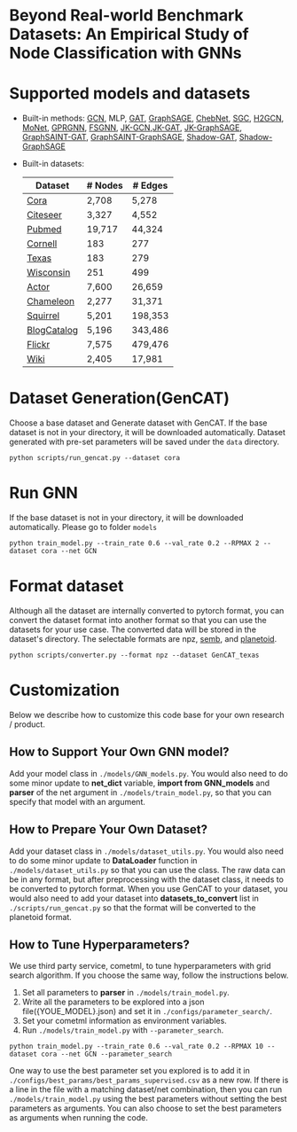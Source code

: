 # Beyond Real-world Benchmark Datasets: An Empirical Study of Node Classification with GNNs

# Supported models and datasets

- Built-in methods: [GCN](https://github.com/tkipf/pygcn), MLP, [GAT](https://github.com/PetarV-/GAT), [GraphSAGE](http://snap.stanford.edu/graphsage/), [ChebNet](https://arxiv.org/abs/1606.09375), [SGC](https://arxiv.org/abs/1902.07153), [H2GCN](https://arxiv.org/abs/2006.11468), [MoNet](https://arxiv.org/abs/1611.08402), [GPRGNN](https://github.com/jianhao2016/GPRGNN), [FSGNN](https://arxiv.org/abs/2105.07634), [JK-GCN](https://arxiv.org/abs/1806.03536),[JK-GAT](https://arxiv.org/abs/1806.03536), [JK-GraphSAGE](https://arxiv.org/abs/1806.03536), [GraphSAINT-GAT](https://arxiv.org/abs/1907.04931), [GraphSAINT-GraphSAGE](https://arxiv.org/abs/1907.04931), [Shadow-GAT](https://github.com/facebookresearch/shaDow_GNN), [Shadow-GraphSAGE](https://github.com/facebookresearch/shaDow_GNN)

- Built-in datasets:

  | Dataset                                                 | # Nodes | # Edges |
  | ------------------------------------------------------- | ------- | ------- |
  | [Cora](https://github.com/kimiyoung/planetoid)          | 2,708   | 5,278   |
  | [Citeseer](https://github.com/kimiyoung/planetoid)      | 3,327   | 4,552   |
  | [Pubmed](https://github.com/kimiyoung/planetoid)        | 19,717  | 44,324  |
  | [Cornell](https://openreview.net/forum?id=S1e2agrFvS)   | 183     | 277     |
  | [Texas](https://openreview.net/forum?id=S1e2agrFvS)     | 183     | 279     |
  | [Wisconsin](https://openreview.net/forum?id=S1e2agrFvS) | 251     | 499     |
  | [Actor](https://openreview.net/forum?id=S1e2agrFvS)     | 7,600   | 26,659  |
  | [Chameleon](https://arxiv.org/abs/1909.13021)           | 2,277   | 31,371  |
  | [Squirrel](https://arxiv.org/abs/1909.13021)            | 5,201   | 198,353 |
  | [BlogCatalog](http://snap.stanford.edu/node2vec/)       | 5,196   | 343,486 |
  | [Flickr](https://arxiv.org/abs/2009.00826)              | 7,575   | 479,476 |
  | [Wiki](https://github.com/GRAND-Lab/MGAE)               | 2,405   | 17,981  |

# Dataset Generation(GenCAT)

Choose a base dataset and Generate dataset with GenCAT. If the base dataset is not in your directory, it will be downloaded automatically.
Dataset generated with pre-set parameters will be saved under the `data` directory.

```
python scripts/run_gencat.py --dataset cora
```

# Run GNN

If the base dataset is not in your directory, it will be downloaded automatically.
Please go to folder `models`

```
python train_model.py --train_rate 0.6 --val_rate 0.2 --RPMAX 2 --dataset cora --net GCN
```

# Format dataset

Although all the dataset are internally converted to pytorch format, you can convert the dataset format into another format so that you can use the datasets for your use case. The converted data will be stored in the dataset's directory. The selectable formats are npz, [semb](https://github.com/gemslab/strucEmbedding-graphlibrary), and [planetoid](https://github.com/kimiyoung/planetoid).

```
python scripts/converter.py --format npz --dataset GenCAT_texas
```

# Customization

Below we describe how to customize this code base for your own research / product.

## How to Support Your Own GNN model?

Add your model class in `./models/GNN_models.py`. You would also need to do some minor update to **net_dict** variable, **import from GNN_models** and **parser** of the net argument in `./models/train_model.py`, so that you can specify that model with an argument.

## How to Prepare Your Own Dataset?

Add your dataset class in `./models/dataset_utils.py`. You would also need to do some minor update to **DataLoader** function in `./models/dataset_utils.py` so that you can use the class. The raw data can be in any format, but after preprocessing with the dataset class, it needs to be converted to pytorch format. When you use GenCAT to your dataset, you would also need to add your dataset into **datasets_to_convert** list in `./scripts/run_gencat.py` so that the format will be converted to the planetoid format.

## How to Tune Hyperparameters?

We use third party service, cometml, to tune hyperparameters with grid search algorithm. If you choose the same way, follow the instructions below.

1. Set all parameters to **parser** in `./models/train_model.py`.
2. Write all the parameters to be explored into a json file({YOUE_MODEL}.json) and set it in `./configs/parameter_search/`.
3. Set your cometml information as environment variables.
4. Run `./models/train_model.py` with `--parameter_search`.

```
python train_model.py --train_rate 0.6 --val_rate 0.2 --RPMAX 10 --dataset cora --net GCN --parameter_search
```

One way to use the best parameter set you explored is to add it in `./configs/best_params/best_params_supervised.csv` as a new row. If there is a line in the file with a matching dataset/net combination, then you can run `./models/train_model.py` using the best parameters without setting the best parameters as arguments.
You can also choose to set the best parameters as arguments when running the code.
